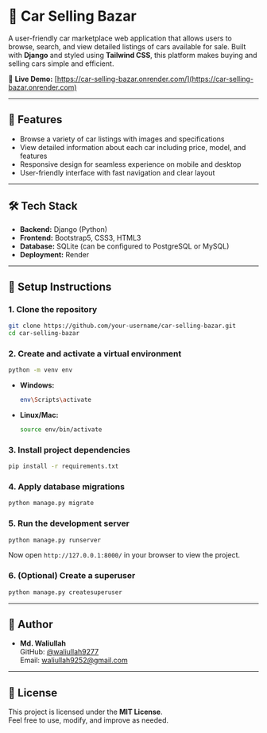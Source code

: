 # 🚗 Car Selling Bazar

A user-friendly car marketplace web application that allows users to browse, search, and view detailed listings of cars available for sale. Built with **Django** and styled using **Tailwind CSS**, this platform makes buying and selling cars simple and efficient.

🔗 **Live Demo:** [https://car-selling-bazar.onrender.com/](https://car-selling-bazar.onrender.com)

---

## 🚀 Features

- Browse a variety of car listings with images and specifications  
- View detailed information about each car including price, model, and features  
- Responsive design for seamless experience on mobile and desktop  
- User-friendly interface with fast navigation and clear layout  

---

## 🛠️ Tech Stack

- **Backend:** Django (Python)  
- **Frontend:** Bootstrap5, CSS3, HTML3  
- **Database:** SQLite (can be configured to PostgreSQL or MySQL)  
- **Deployment:** Render  

---

## 🔧 Setup Instructions

### 1. Clone the repository

```bash
git clone https://github.com/your-username/car-selling-bazar.git
cd car-selling-bazar
```

### 2. Create and activate a virtual environment

```bash
python -m venv env
```

- **Windows:**
  ```bash
  env\Scripts\activate
  ```
- **Linux/Mac:**
  ```bash
  source env/bin/activate
  ```

### 3. Install project dependencies

```bash
pip install -r requirements.txt
```

### 4. Apply database migrations

```bash
python manage.py migrate
```

### 5. Run the development server

```bash
python manage.py runserver
```

Now open `http://127.0.0.1:8000/` in your browser to view the project.

### 6. (Optional) Create a superuser

```bash
python manage.py createsuperuser
```

---

## 👤 Author

- **Md. Waliullah**  
  GitHub: [@waliullah9277](https://github.com/waliullah9277)  
  Email: waliullah9252@gmail.com  

---

## 📄 License

This project is licensed under the **MIT License**.  
Feel free to use, modify, and improve as needed.
